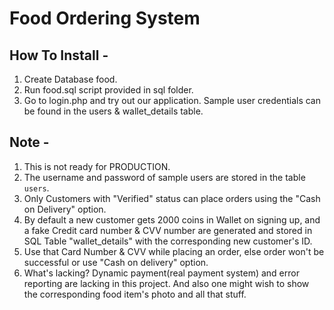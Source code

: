 # Food Ordering System

How To Install -
---------

1. Create Database food.
2. Run food.sql script provided in sql folder.
3. Go to login.php and try out our application. Sample user credentials can be found in the users & wallet_details table.

Note -
---------
1. This is not ready for PRODUCTION.
2. The username and password of sample users are stored in the table `users`.
3. Only Customers with "Verified" status can place orders using the "Cash on Delivery" option.
4. By default a new customer gets 2000 coins in Wallet on signing up, and a fake Credit card number & CVV number are generated and stored in SQL Table "wallet_details" with the corresponding new customer's ID.
5. Use that Card Number & CVV while placing an order, else order won't be successful or use "Cash on delivery" option.
6. What's lacking? Dynamic payment(real payment system) and error reporting are lacking in this project. And also one might wish to show the corresponding food item's photo and all that stuff.

